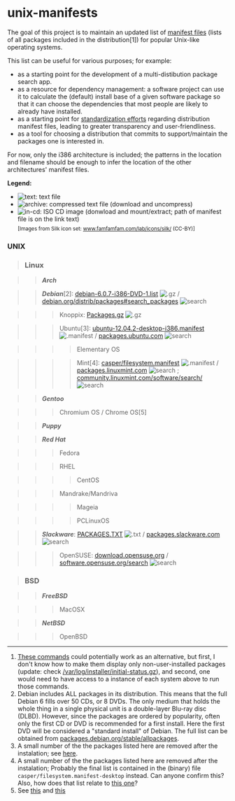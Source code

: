 unix-manifests
===============

The goal of this project is to maintain an updated list of [manifest files](http://en.wikipedia.org/wiki/Manifest_file)
(lists of all packages included in the distribution[1]) for popular Unix-like operating systems.

This list can be useful for various purposes; for example:
* as a starting point for the development of a multi-distibution package search app.
* as a resource for dependency management:
  a software project can use it to calculate the (default) install base of a given software package
  so that it can choose the dependencies that most people are likely to already have installed.
* as a starting point for [standardization efforts](https://lca2013.linux.org.au/wiki/Miniconfs/CrossDistributionLinux)
  regarding distribution manifest files, leading to greater transparency and user-friendliness.
* as a tool for choosing a distribution that commits to support/maintain the packages one is interested in.

For now, only the i386 architecture is included;
the patterns in the location and filename should be enough to infer the location
of the other architectures' manifest files.

**Legend:**
* ![text][]: text file
* ![archive][]: compressed text file (download and uncompress)
* ![in-cd][]: ISO CD image (donwload and mount/extract; path of manifest file is on the link text)  
<sub>[Images from Silk icon set: www.famfamfam.com/lab/icons/silk/ (CC-BY)]</sub>

### **UNIX**

> ### **Linux**

> > _**Arch**_

> > _**Debian**_[2]:
    [debian-6.0.7-i386-DVD-1.list][debian] ![.gz][archive] /
              [debian.org/distrib/packages#search_packages][debian-search] ![search]

> > > Knoppix: [Packages.gz][knoppix] ![.gz][archive]

> > > Ubuntu[3]:
      [ubuntu-12.04.2-desktop-i386.manifest][ubuntu] ![.manifest][text] /
                [packages.ubuntu.com](http://packages.ubuntu.com/) ![search]

> > > > Elementary OS

> > > > Mint[4]:
        [casper/filesystem.manifest][mint] ![.manifest][in-cd] /
                  [packages.linuxmint.com][mint-search1] ![search] ;
                  [community.linuxmint.com/software/search/][mint-search2] ![search]
                            
> > _**Gentoo**_

> > > Chromium OS / Chrome OS[5]

> > _**Puppy**_

> > _**Red Hat**_

> > > Fedora

> > > RHEL

> > > > CentOS

> > > Mandrake/Mandriva

> > > > Mageia

> > > > PCLinuxOS

> > _**Slackware**_:
    [PACKAGES.TXT][slackware] ![.txt][text] /
              [packages.slackware.com](http://packages.slackware.com/) ![search]

> > > OpenSUSE:
      [download.opensuse.org][opensuse] /
                [software.opensuse.org/search](http://software.opensuse.org/search) ![search]

> ### **BSD** 

> > _**FreeBSD**_ 

> > > MacOSX 

> > _**NetBSD**_

> > > OpenBSD

[debian]: http://cdimage.debian.org/debian-cd/current/i386/list-dvd/debian-6.0.7-i386-DVD-1.list.gz 
[debian-search]: http://www.debian.org/distrib/packages#search_packages
[ubuntu]: http://releases.ubuntu.com/precise/ubuntu-12.04.2-desktop-i386.manifest
[mint]: http://www.linuxmint.com/edition.php?id=103
[mint-bt]: torrents.linuxmint.com/torrents/linuxmint-13-mate-dvd-32bit.iso.torrent
[mint-search1]: http://packages.linuxmint.com/
[mint-search2]: http://community.linuxmint.com/software/search/
[knoppix]: http://debian-knoppix.alioth.debian.org/Packages.gz
[slackware]: http://mirrors.slackware.com/slackware/slackware-current/PACKAGES.TXT
[opensuse]: http://download.opensuse.org/

[logo]: https://raw.github.com/waldyrious/unix-manifests/master/unix-manifests.png
[text]: http://upload.wikimedia.org/wikipedia/commons/7/75/Page_white.png "text file"
[archive]: http://upload.wikimedia.org/wikipedia/commons/d/d2/Page_white_zip.png "compressed text file"
[in-cd]: http://upload.wikimedia.org/wikipedia/commons/a/a0/Page_white_cd.png "cd image"
[search]: http://upload.wikimedia.org/wikipedia/commons/7/79/Magnifier.png

----
1. [These commands](http://www.datadisk.co.uk/html_docs/misc/unix_commands.htm#patch) could potentially work
   as an alternative, but first, I don't know how to make them display only non-user-installed packages (update: check 
   [/var/log/installer/initial-status.gz](http://superuser.com/questions/48374/find-all-user-installed-packages)),
   and second, one would need to have access to a instance of each system above to run those commands.
2. Debian includes ALL packages in its distribution.
   This means that the full Debian 6 fills over 50 CDs, or 8 DVDs.
   The only medium that holds the whole thing in a single physical unit
   is a double-layer Blu-ray disc (DLBD).
   However, since the packages are ordered by popularity,
   often only the first CD or DVD is recommended for a first install.
   Here the first DVD will be considered a "standard install" of Debian.
   The full list can be obtained from
   [packages.debian.org/stable/allpackages](http://packages.debian.org/stable/allpackages?format=txt.gz).
3. A small number of the the packages listed here are removed after the instalation;
   see [here](http://askubuntu.com/questions/50077/how-to-get-a-list-of-preinstalled-packages#comment55698_50127).
4. A small number of the the packages listed here are removed after the instalation;
   Probably the final list is contained in the (binary) file `casper/filesystem.manifest-desktop` instead.
   Can anyone confirm this? Also, how does that list relate to
   [this one](http://packages.linuxmint.com/list.php?release=Nadia#upstream)?
5. See [this](http://superuser.com/a/371528/112593)
   and [this](http://www.zdnet.com/the-secret-origins-of-googles-chrome-os-7000012215/)
